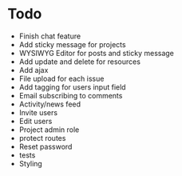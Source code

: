 # Todo

- Finish chat feature
- Add sticky message for projects
- WYSIWYG Editor for posts and sticky message
- Add update and delete for resources
- Add ajax
- File upload for each issue
- Add tagging for users input field
- Email subscribing to comments
- Activity/news feed
- Invite users
- Edit users
- Project admin role
- protect routes
- Reset password
- tests
- Styling
